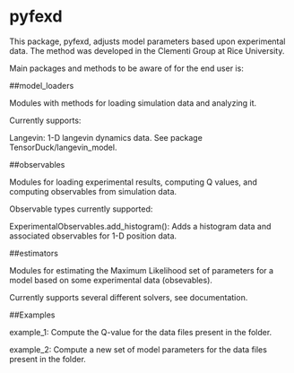 pyfexd
======

This package, pyfexd, adjusts model parameters based upon experimental data. The method was developed in the Clementi Group at Rice University. 

Main packages and methods to be aware of for the end user is:

##model_loaders

Modules with methods for loading simulation data and analyzing it.

Currently supports:

Langevin: 1-D langevin dynamics data. See package TensorDuck/langevin_model.

##observables

Modules for loading experimental results, computing Q values, and computing observables from simulation data.

Observable types currently supported:

ExperimentalObservables.add_histogram(): Adds a histogram data and associated observables for 1-D position data.

##estimators


Modules for estimating the Maximum Likelihood set of parameters for a model based on some experimental data (obsevables). 

Currently supports several different solvers, see documentation. 


##Examples

example_1: Compute the Q-value for the data files present in the folder.

example_2: Compute a new set of model parameters for the data files present in the folder.




